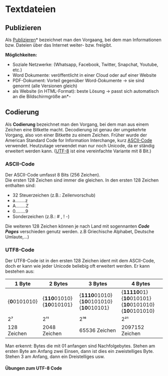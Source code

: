 # Textdateien

## Publizieren

Als [Publizieren](https://de.wikipedia.org/wiki/Publikation)* bezeichnet man den Vorgaang, bei dem man Informationen bzw. Dateien über das Internet weiter- bzw. freigibt.

**Möglichkeiten:**

* Soziale Netzwerke: (Whatsapp, Facebook, Twitter, Snapchat, Youtube, etc.)
* Word Dokumente: veröffentlicht in einer Cloud oder auf einer Website
* PDF-Dokument: Vorteil gegenüber Word-Dokumente → sie sind genormt (alle Versionen gleich)
* als Website (in HTML-Format): beste Lösung → passt sich automatisch an die Bildschirmgröße an*-


## Codierung

Als **Codierung** bezeichnet man den Vorgang, bei dem man aus einem Zeichen eine Bitkette macht. Decodierung ist genau der umgekehrte Vorgang, also von einer Bitkette zu einem Zeichen. 
Früher wurde der American Standard Code for Information Interchange, kurz [ASCII-Code](https://de.wikipedia.org/wiki/American_Standard_Code_for_Information_Interchange) verwendet.
Heutzutage verwendet man nur noch Unicode, da er ständig erweitert werden kann. ([UTF-8](https://de.wikipedia.org/wiki/UTF-8) ist eine vereinfachte Variante mit 8 Bit.)

### ASCII-Code

Der ASCII-Code umfasst 8 Bits (256 Zeichen).  
Die ersten 128 Zeichen sind immer die gleichen. In den ersten 128 Zeichen enthalten sind:

* 32 Steuerzeichen (z.B.: Zeilenvorschub)
* a........z
* A........Z
* 0........9
* Sonderzeichen (z.B.: # , ! -)

Die weiteren 128 Zeichen können je nach Land mit sogennanten ***Code Pages*** verschieden genutz werden.
z.B Griechische Alphabet, Deutsche Umlaute,...)

### UTF8-Code
Der UTF8-Code ist in den ersten 128 Zeichen ident mit dem ASCII-Code, doch er kann wie jeder Unicode beliebig oft erweitert werden.
Er kann bestehen aus:

| 1 Byte | 2 Bytes | 3 Bytes | 4 Bytes | 
| ----------- | ------------ | ------------------ | ----------------- |
| {**0**0101010} | {**110**01010} {**10**010101} | {**1110**01010} {**10**0101010} {**10**010101} | {**11110**01} {**10**010101} {**10**0101010} {**10**0101010} |  
| 2⁷ | 2¹¹ | 2¹⁶ | 2²¹ |
| 128 Zeichen | 2048 Zeichen | 65536 Zeichen | 2097152 Zeichen |

Man erkennt: Bytes die mit 01 anfangen sind Nachfolgebytes. Stehen am ersten Byte am Anfang zwei Einsen, dann ist dies ein zweistelliges Byte. Stehen 3 am Anfang, dann ein Dreistelliges usw.  

#### Übungen zum UTF-8 Code

